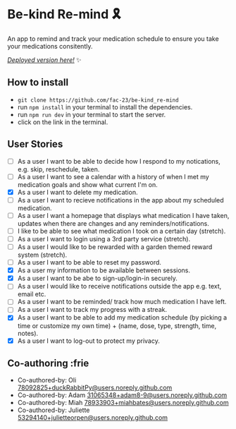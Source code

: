 # Be-kind Re-mind 🎗️

An app to remind and track your medication schedule to ensure you take your medications consitently.

[*Deployed version here!*](https://be-kind-re-mind-ten.vercel.app/) :sparkles:

## How to install
* `git clone https://github.com/fac-23/be-kind_re-mind`
* run `npm install` in your terminal to install the dependencies.
* run `npm run dev` in your terminal to start the server.
* click on the link in the terminal.

## User Stories 
- [ ] As a user I want to be able to decide how I respond to my notications, e.g. skip, reschedule, taken.
- [ ] As a user I want to see a calendar with a history of when I met my medication goals and show what current I'm on.
- [x] As a user I want to delete my medication.
- [ ] As a user I want to recieve notifications in the app about my scheduled medication.
- [ ] As a user I want a homepage that displays what medication I have taken, updates when there are changes and any reminders/notifications.  
- [ ] I like to be able to see what medication I took on a certain day (stretch).
- [ ] As a user I want to login using a 3rd party service (stretch).
- [ ] As a user I would like to be rewarded with a garden themed reward system (stretch).
- [ ] As a user I want to be able to reset my password.
- [x] As a user my information to be available between sessions.
- [x] As a user I want to be abe to sign-up/login-in securely.
- [ ] As a user I would like to receive notifications outside the app e.g. text, email etc.
- [ ] As a user I want to be reminded/ track how much medication I have left.
- [ ] As a user I want to track my progress with a streak.
- [x] As a user I want to be able to add my medication schedule (by picking a time or customize my own time) + (name, dose, type, strength, time, notes).
- [x] As a user I want to log-out to protect my privacy.

## Co-authoring :frie
* Co-authored-by: Oli  <78092825+duckRabbitPy@users.noreply.github.com>
* Co-authored-by: Adam <31065348+adam8-9@users.noreply.github.com>
* Co-authored-by: Miah <78933903+miahbates@users.noreply.github.com>
* Co-authored-by: Juliette <53294140+julietteorpen@users.noreply.github.com>







